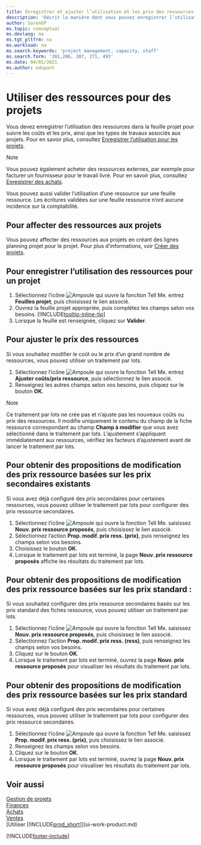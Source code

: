 ```yaml
---
title: Enregistrer et ajuster l’utilisation et les prix des ressources
description: 'Décrit la manière dont vous pouvez enregistrer l’utilisation ou la consommation ressource associée à un projet, de garder la trace et de gérer les coûts, les prix, ainsi que les types de travaux.'
author: SorenGP
ms.topic: conceptual
ms.devlang: na
ms.tgt_pltfrm: na
ms.workload: na
ms.search.keywords: 'project management, capacity, staff'
ms.search.form: '201,206, 207, 271, 493'
ms.date: 04/01/2021
ms.author: edupont
---
```

# <a name="use-resources-for-jobs" />Utiliser des ressources pour des projets

Vous devez enregistrer l’utilisation des ressources dans la feuille projet pour suivre les coûts et les prix, ainsi que les types de travaux associés aux projets. Pour en savoir plus, consultez [Enregistrer l’utilisation pour les projets](projects-how-record-job-usage.md).

> [!NOTE]
> Vous pouvez également acheter des ressources externes, par exemple pour facturer un fournisseur pour le travail livré. Pour en savoir plus, consultez [Enregistrer des achats](purchasing-how-record-purchases.md).

Vous pouvez aussi valider l’utilisation d’une ressource sur une feuille ressource. Les écritures validées sur une feuille ressource n’ont aucune incidence sur la comptabilité.

## <a name="to-assign-resources-to-jobs" />Pour affecter des ressources aux projets

Vous pouvez affecter des ressources aux projets en créant des lignes planning projet pour le projet. Pour plus d’informations, voir [Créer des projets](projects-how-create-jobs.md).

## <a name="to-record-resource-usage-for-a-job" />Pour enregistrer l’utilisation des ressources pour un projet

1. Sélectionnez l’icône ![Ampoule qui ouvre la fonction Tell Me.](media/ui-search/search_small.png "Dites-moi ce que vous voulez faire") entrez **Feuilles projet**, puis choisissez le lien associé.
2. Ouvrez la feuille projet appropriée, puis complétez les champs selon vos besoins. [!INCLUDE[tooltip-inline-tip](includes/tooltip-inline-tip_md.md)]
3. Lorsque la feuille est renseignée, cliquez sur **Valider**.

## <a name="to-adjust-resource-prices" />Pour ajuster le prix des ressources

Si vous souhaitez modifier le coût ou le prix d’un grand nombre de ressources, vous pouvez utiliser un traitement par lots.  

1. Sélectionnez l’icône ![Ampoule qui ouvre la fonction Tell Me.](media/ui-search/search_small.png "Dites-moi ce que vous voulez faire") entrez **Ajuster coûts/prix ressource**, puis sélectionnez le lien associé.
2. Renseignez les autres champs selon vos besoins, puis cliquez sur le bouton **OK**.

> [!NOTE]  
> Ce traitement par lots ne crée pas et n’ajuste pas les nouveaux coûts ou prix des ressources. Il modifie uniquement le contenu du champ de la fiche ressource correspondant au champ **Champ à modifier** que vous avez sélectionné dans le traitement par lots. L’ajustement s’appliquant immédiatement aux ressources, vérifiez les facteurs d’ajustement avant de lancer le traitement par lots.

## <a name="to-get-resource-price-change-suggestions-based-on-existing-alternate-prices" />Pour obtenir des propositions de modification des prix ressource basées sur les prix secondaires existants

Si vous avez déjà configuré des prix secondaires pour certaines ressources, vous pouvez utiliser le traitement par lots pour configurer des prix ressource secondaires.

1. Sélectionnez l’icône ![Ampoule qui ouvre la fonction Tell Me.](media/ui-search/search_small.png "Dites-moi ce que vous voulez faire") saisissez **Nouv. prix ressource proposés**, puis choisissez le lien associé.
2. Sélectionnez l’action **Prop. modif. prix ress. (prix)**, puis renseignez les champs selon vos besoins.
3. Choisissez le bouton **OK**.  
4. Lorsque le traitement par lots est terminé, la page **Nouv. prix ressource proposés** affiche les résultats du traitement par lots.

## <a name="to-get-resource-price-change-suggestions-based-on-standard-prices" />Pour obtenir des propositions de modification des prix ressource basées sur les prix standard :

Si vous souhaitez configurer des prix ressource secondaires basés sur les prix standard des fiches ressource, vous pouvez utiliser un traitement par lots.  

1. Sélectionnez l’icône ![Ampoule qui ouvre la fonction Tell Me.](media/ui-search/search_small.png "Dites-moi ce que vous voulez faire") saisissez **Nouv. prix ressource proposés**, puis choisissez le lien associé.
2. Sélectionnez l’action **Prop. modif. prix ress. (ress)**, puis renseignez les champs selon vos besoins.  
3. Cliquez sur le bouton **OK**.  
4. Lorsque le traitement par lots est terminé, ouvrez la page **Nouv. prix ressource proposés** pour visualiser les résultats du traitement par lots.

## <a name="to-get-resource-price-change-suggestions-based-on-alternate-prices" />Pour obtenir des propositions de modification des prix ressource basées sur les prix standard

Si vous avez déjà configuré des prix secondaires pour certaines ressources, vous pouvez utiliser le traitement par lots pour configurer des prix ressource secondaires.

1. Sélectionnez l’icône ![Ampoule qui ouvre la fonction Tell Me.](media/ui-search/search_small.png "Dites-moi ce que vous voulez faire") saisissez **Prop. modif. prix ress. (prix)**, puis choisissez le lien associé.  
2. Renseignez les champs selon vos besoins.
3. Cliquez sur le bouton **OK**.  
4. Lorsque le traitement par lots est terminé, ouvrez la page **Nouv. prix ressource proposés** pour visualiser les résultats du traitement par lots.

## <a name="see-also" />Voir aussi

[Gestion de projets](projects-manage-projects.md)  
[Finances](finance.md)  
[Achats](purchasing-manage-purchasing.md)         
[Ventes](sales-manage-sales.md)     
[Utiliser [!INCLUDE[prod_short](includes/prod_short.md)]](ui-work-product.md)  


[!INCLUDE[footer-include](includes/footer-banner.md)]
